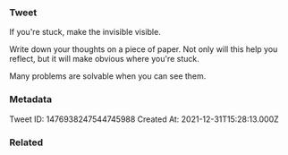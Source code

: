 ### Tweet
If you're stuck, make the invisible visible. 

Write down your thoughts on a piece of paper. Not only will this help you reflect, but it will make obvious where you're stuck. 

Many problems are solvable when you can see them.

### Metadata
Tweet ID: 1476938247544745988
Created At: 2021-12-31T15:28:13.000Z

### Related

